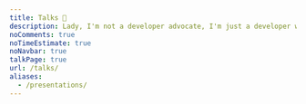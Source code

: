 ```yaml
---
title: Talks 📢
description: Lady, I'm not a developer advocate, I'm just a developer who likes to talk about front end stuff sometimes.
noComments: true
noTimeEstimate: true
noNavbar: true
talkPage: true
url: /talks/
aliases:
  - /presentations/
---
```

